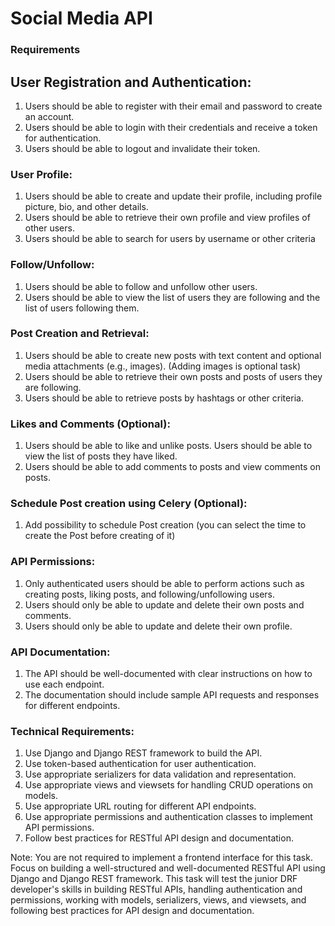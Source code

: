# Social Media API

### Requirements
## User Registration and Authentication:
1. Users should be able to register with their email and password to create an account.
2. Users should be able to login with their credentials and receive a token for authentication.
3. Users should be able to logout and invalidate their token.

### User Profile:
1. Users should be able to create and update their profile, including profile picture, bio, and other details.
2. Users should be able to retrieve their own profile and view profiles of other users.
3. Users should be able to search for users by username or other criteria

### Follow/Unfollow:
1. Users should be able to follow and unfollow other users.
2. Users should be able to view the list of users they are following and the list of users following them.

### Post Creation and Retrieval:
1. Users should be able to create new posts with text content and optional media attachments (e.g., images). 
(Adding images is optional task)
2. Users should be able to retrieve their own posts and posts of users they are following.
3. Users should be able to retrieve posts by hashtags or other criteria.

### Likes and Comments (Optional):
1. Users should be able to like and unlike posts. Users should be able to view the list of posts they have liked. 
2. Users should be able to add comments to posts and view comments on posts.

### Schedule Post creation using Celery (Optional):
1. Add possibility to schedule Post creation (you can select the time to create the Post before creating of it)

### API Permissions:
1. Only authenticated users should be able to perform actions such as creating posts, 
liking posts, and following/unfollowing users.
2. Users should only be able to update and delete their own posts and comments.
3. Users should only be able to update and delete their own profile.

### API Documentation:
1. The API should be well-documented with clear instructions on how to use each endpoint.
2. The documentation should include sample API requests and responses for different endpoints.

### Technical Requirements:
1. Use Django and Django REST framework to build the API.
2. Use token-based authentication for user authentication.
3. Use appropriate serializers for data validation and representation.
4. Use appropriate views and viewsets for handling CRUD operations on models.
5. Use appropriate URL routing for different API endpoints.
6. Use appropriate permissions and authentication classes to implement API permissions.
7. Follow best practices for RESTful API design and documentation.

Note: You are not required to implement a frontend interface for this task. 
Focus on building a well-structured and well-documented RESTful API using Django and Django REST framework. 
This task will test the junior DRF developer's skills in building RESTful APIs, 
handling authentication and permissions, working with models, serializers, views, and viewsets, 
and following best practices for API design and documentation.